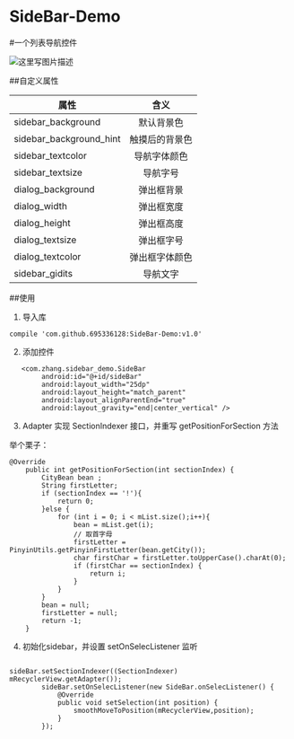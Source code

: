 # SideBar-Demo
#一个列表导航控件

![这里写图片描述](http://img.blog.csdn.net/20170415114516019?watermark/2/text/aHR0cDovL2Jsb2cuY3Nkbi5uZXQvdTAxNDUyNzMyMw==/font/5a6L5L2T/fontsize/400/fill/I0JBQkFCMA==/dissolve/70/gravity/SouthEast)

##自定义属性

 
| 属性 | 含义|
| ------------- |:-------------:|
| sidebar_background | 默认背景色|
| sidebar_background_hint | 触摸后的背景色 |
| sidebar_textcolor | 导航字体颜色 |
| sidebar_textsize | 导航字号|
| dialog_background | 弹出框背景 |
| dialog_width | 弹出框宽度 |
| dialog_height | 弹出框高度 |
| dialog_textsize | 弹出框字号 |
| dialog_textcolor | 弹出框字体颜色 |
| sidebar_gidits | 导航文字 |



##使用

1. 导入库

```
compile 'com.github.695336128:SideBar-Demo:v1.0'
```
2. 添加控件

```
   <com.zhang.sidebar_demo.SideBar
        android:id="@+id/sideBar"
        android:layout_width="25dp"
        android:layout_height="match_parent"
        android:layout_alignParentEnd="true"
        android:layout_gravity="end|center_vertical" />
```
3. Adapter 实现 SectionIndexer 接口，并重写 getPositionForSection 方法

举个栗子：

```
@Override
    public int getPositionForSection(int sectionIndex) {
        CityBean bean ;
        String firstLetter;
        if (sectionIndex == '!'){
            return 0;
        }else {
            for (int i = 0; i < mList.size();i++){
                bean = mList.get(i);
                // 取首字母
                firstLetter = PinyinUtils.getPinyinFirstLetter(bean.getCity());
                char firstChar = firstLetter.toUpperCase().charAt(0);
                if (firstChar == sectionIndex) {
                    return i;
                }
            }
        }
        bean = null;
        firstLetter = null;
        return -1;
    }
```
4. 初始化sidebar，并设置 setOnSelecListener 监听
```

sideBar.setSectionIndexer((SectionIndexer) mRecyclerView.getAdapter());
        sideBar.setOnSelecListener(new SideBar.onSelecListener() {
            @Override
            public void setSelection(int position) {
                smoothMoveToPosition(mRecyclerView,position);
            }
        });
```
